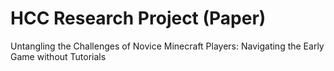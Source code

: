 # HCC Research Project (Paper)
Untangling the Challenges of Novice Minecraft Players: Navigating the Early Game without Tutorials
